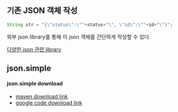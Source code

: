 ## 기존 JSON 객체 작성
```java
String str = "{\"status\":\""+status+"\", \"id\":\""+id+"\"}";
```

외부 json library를 통해 이 json 객체를 간단하게 작성할 수 있다.

[다양한 json 관련 library](https://mvnrepository.com/search?q=json)


## json.simple

#### json.simple download 
* [maven download link](https://mvnrepository.com/artifact/com.googlecode.json-simple/json-simple)
* [google code download link](https://code.google.com/archive/p/json-simple/downloads)

<!--stackedit_data:
eyJoaXN0b3J5IjpbLTE3NDA0MDk5NTAsLTM3NjYwMTI2NCwyMj
Y4NDU4NDZdfQ==
-->
